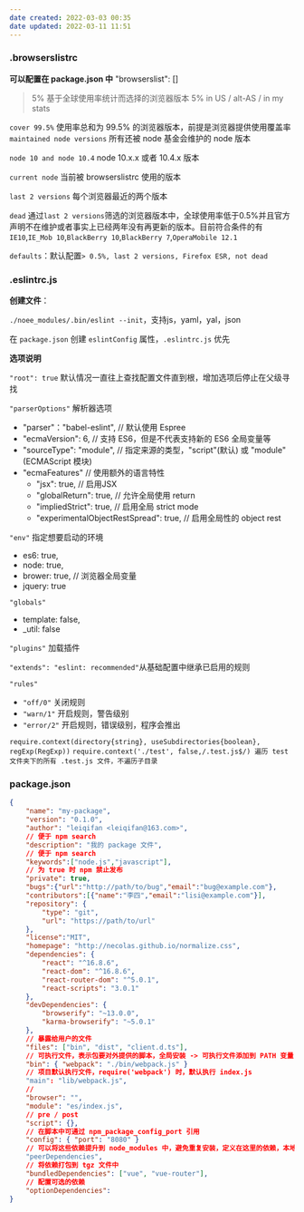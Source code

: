 ```yaml
---
date created: 2022-03-03 00:35
date updated: 2022-03-11 11:51
---
```


### .browserslistrc

**可以配置在 package.json 中** "browserslist": []

> 5% 基于全球使用率统计而选择的浏览器版本 5% in US / alt-AS / in my stats

`cover 99.5%` 使用率总和为 99.5% 的浏览器版本，前提是浏览器提供使用覆盖率
`maintained node versions` 所有还被 node 基金会维护的 node 版本

`node 10 and node 10.4` node 10.x.x 或者 10.4.x 版本

`current node` 当前被 browserslistrc 使用的版本

`last 2 versions` 每个浏览器最近的两个版本

`dead` 通过`last 2 versions`筛选的浏览器版本中，全球使用率低于0.5%并且官方声明不在维护或者事实上已经两年没有再更新的版本。目前符合条件的有 `IE10`,`IE_Mob 10`,`BlackBerry 10`,`BlackBerry 7`,`OperaMobile 12.1`

`defaults`：默认配置`> 0.5%, last 2 versions, Firefox ESR, not dead`

### .eslintrc.js

**创建文件**：

`./noee_modules/.bin/eslint --init`，支持js，yaml，yal，json

在 `package.json` 创建 `eslintConfig` 属性，`.eslintrc.js` 优先

**选项说明**

`"root": true` 默认情况一直往上查找配置文件直到根，增加选项后停止在父级寻找

`"parserOptions"` 解析器选项

- "parser"："babel-eslint", // 默认使用 Espree
- "ecmaVersion": 6, // 支持 ES6，但是不代表支持新的 ES6 全局变量等
- "sourceType": "module", // 指定来源的类型，"script"(默认) 或 "module"(ECMAScript 模块)
- "ecmaFeatures" // 使用额外的语言特性
	- "jsx": true, // 启用JSX
	- "globalReturn": true, // 允许全局使用 return
	- "impliedStrict": true, // 启用全局 strict mode
	- "experimentalObjectRestSpread": true, // 启用全局性的 object rest

`"env"` 指定想要启动的环境

- es6: true,
- node: true,
- brower: true, // 浏览器全局变量
- jquery: true

`"globals"`

- template: false,
- _util: false

`"plugins"` 加载插件

`"extends": "eslint: recommended"`从基础配置中继承已启用的规则

`"rules"`

- `"off/0"` 关闭规则
- `"warn/1"` 开启规则，警告级别
- `"error/2"` 开启规则，错误级别，程序会推出

`require.context(directory{string}, useSubdirectories{boolean}, regExp(RegExp))`
`require.context('./test', false,/.test.js$/) 遍历 test 文件夹下的所有 .test.js 文件，不遍历子目录`

### package.json

```json
{
	"name": "my-package",
	"version": "0.1.0",
	"author": "leiqifan <leiqifan@163.com>",
	// 便于 npm search
	"description": "我的 package 文件",
	// 便于 npm search
	"keywords":["node.js","javascript"],
	// 为 true 时 npm 禁止发布
	"private": true,
	"bugs":{"url":"http://path/to/bug","email":"bug@example.com"},
	"contributors":[{"name":"李四","email":"lisi@example.com"}],
	"repository": {
		"type": "git",
		"url": "https://path/to/url"
	},
	"license":"MIT",
	"homepage": "http://necolas.github.io/normalize.css",
	"dependencies": {
	    "react": "^16.8.6",
	    "react-dom": "^16.8.6",
	    "react-router-dom": "^5.0.1",
	    "react-scripts": "3.0.1"
	},
	"devDependencies": {
	    "browserify": "~13.0.0",
	    "karma-browserify": "~5.0.1"
	},
	// 暴露给用户的文件
	"files": ["bin", "dist", "client.d.ts"],
	// 可执行文件，表示包要对外提供的脚本，全局安装 -> 可执行文件添加到 PATH 变量（全局可执行），局部安装 -> node_modules/.bin/
	"bin": { "webpack": "./bin/webpack.js" }
	// 项目默认执行文件，require('webpack') 时，默认执行 index.js
	"main": "lib/webpack.js",
	// 
	"browser": "",
	"module": "es/index.js",
	// pre / post
	"script": {},
	// 在脚本中可通过 npm_package_config_port 引用
	"config": { "port": "8080" }
	// 可以将这些依赖提升到 node_modules 中，避免重复安装，定义在这里的依赖，本地开发时不会引入，可以在 devDependencies 再引入
	"peerDependencies",
	// 将依赖打包到 tgz 文件中
	"bundledDependencies": ["vue", "vue-router"],
	// 配置可选的依赖
	"optionDependencies":
}
```
